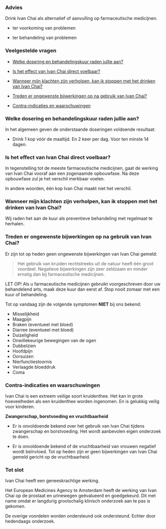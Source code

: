 ### Advies 

Drink Ivan Chai als alternatief of aanvulling op farmaceutische medicijnen.

* ter voorkoming van problemen

* ter behandeling van problemen

### Veelgestelde vragen

* [Welke dosering en behandelingskuur raden jullie aan?](#welke-dosering-en-behandelingskuur-raden-jullie-aan)

* [Is het effect van Ivan Chai direct voelbaar?](#is-het-effect-van-ivan-chai-direct-voelbaar)

* [Wanneer mijn klachten zijn verholpen, kan ik stoppen met het drinken van Ivan Chai?](#Wanneer-mijn-klachten-zijn-verholpen,-kan-ik-stoppen-met-het-drinken-van-Iva-Chai)

* [Treden er ongewenste bijwerkingen op na gebruik van Ivan Chai?](#treden-er-ongewenste-bijwerkingen-op-na-gebruik-van-ivan-chai)

* [Contra-indicaties en waarschuwingen](#contra-indicaties-en-waarschuwingen)

### Welke dosering en behandelingskuur raden jullie aan?

In het algemeen geven de onderstaande doseringen voldoende resultaat:
* Drink 1 kop vóór de maaltijd. En 2 keer per dag. Voor ten minste 14 dagen. <br>

### Is het effect van Ivan Chai direct voelbaar?

In tegenstelling tot de meeste farmaceutische medicijnen, gaat de werking van Ivan Chai vooraf aan een zogenaamde opbouwfase. Na deze opbouwfase zul je het verschil merkbaar voelen. 

In andere woorden, één kop Ivan Chai maakt niet het verschil.

### Wanneer mijn klachten zijn verholpen, kan ik stoppen met het drinken van Ivan Chai?

Wij raden het aan de kuur als preventieve behandeling met regelmaat te herhalen.
 
### Treden er ongewenste bijwerkingen op na gebruik van Ivan Chai?

Er zijn tot op heden geen ongewenste bijwerkingen van Ivan Chai gemeld:
> Het gebruik van kruiden rechtstreeks uit de natuur heeft één groot voordeel. Negatieve bijwerkingen zijn zeer zeldzaam en minder ernstig dan bij farmaceutische medicijnen.
 
LET OP! Als u farmaceutische medicijnen gebruikt voorgeschreven door uw behandelend arts, maak deze kuur dan eerst af. Stop nooit zomaar met een kuur of behandeling.
 
Tot op vandaag zijn de volgende symptomen **NIET** bij ons bekend:
 
* Misselijkheid
* Maagpijn
* Braken (eventueel met bloed)
* Diarree (eventueel met bloed)
* Duizeligheid
* Onwillekeurige bewegingen van de ogen
* Dubbelzien
* Hoofdpijn
* Oorsuizen
* Nierfunctiestoornis
* Verlaagde bloeddruk
* Coma
 
### Contra-indicaties en waarschuwingen

Ivan Chai is een extreem veilige soort kruidenthee. Het kan in grote hoeveelheden als een kruidenthee worden ingenomen. En is gelukkig veilig voor kinderen.
 
**Zwangerschap, borstvoeding en vruchtbaarheid**

* Er is onvoldoende bekend over het gebruik van Ivan Chai tijdens zwangerschap en borstvoeding. Het wordt aanbevolen eigen onderzoek te doen.

* Er is onvoldoende bekend of de vruchtbaarheid van vrouwen negatief wordt beïnvloed. Tot op heden zijn er geen bijwerkingen van Ivan Chai gemeld gericht op de vruchtbaarheid.

### Tot slot

Ivan Chai heeft een geneeskrachtige werking.

Het European Medicines Agency te Amsterdam heeft de werking van Ivan Chai op de prostaat en urinewegen geëvalueerd en goedgekeurd. Dit met name omdat er langdurig grootschalig klinisch onderzoek aan te pas is gekomen. 

De overige voordelen worden ondersteund ook ondersteund. Echter door hedendaags onderzoek.
